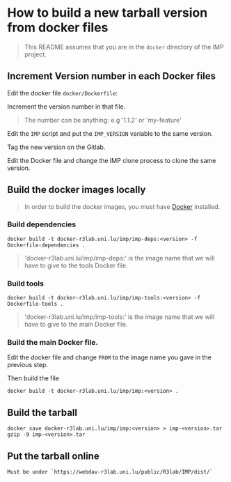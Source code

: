 # How to build a new tarball version from docker files

> This README assumes that you are in the `docker` directory of the IMP project.

## Increment Version number in each Docker files

Edit the docker file `docker/Dockerfile`:

Increment the version number in that file.

> The <version> number can be anything: e.g '1.1.2' or 'my-feature'

Edit the `IMP` script and put the `IMP_VERSION` variable to the same version.

Tag the new version on the Gitlab.

Edit the Docker file and change the IMP clone process to clone the same version.

## Build the docker images locally

> In order to build the docker images, you must have [Docker](https://docs.docker.com/installation/) installed.

### Build dependencies

    docker build -t docker-r3lab.uni.lu/imp/imp-deps:<version> -f Dockerfile-dependencies .

> 'docker-r3lab.uni.lu/imp/imp-deps:<version>' is the image name that we will have to give to the tools Docker file.


### Build tools

    docker build -t docker-r3lab.uni.lu/imp/imp-tools:<version> -f Dockerfile-tools .

> 'docker-r3lab.uni.lu/imp/imp-tools:<version>' is the image name that we will have to give to the main Docker file.

### Build the main Docker file.

Edit the docker file and change `FROM` to the image name you gave in the previous step.

Then build the file

    docker build -t docker-r3lab.uni.lu/imp/imp:<version> .


## Build the tarball

    docker save docker-r3lab.uni.lu/imp/imp:<version> > imp-<version>.tar
    gzip -9 imp-<version>.tar


## Put the tarball online

    Must be under `https://webdav-r3lab.uni.lu/public/R3lab/IMP/dist/`
